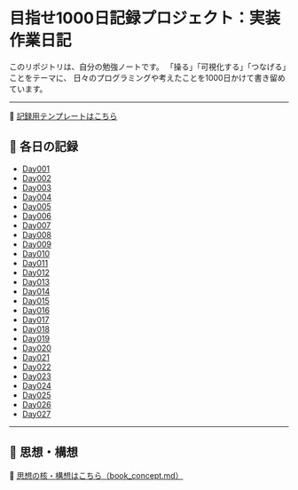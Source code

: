 # 目指せ1000日記録プロジェクト：実装作業日記

このリポジトリは、自分の勉強ノートです。
「操る」「可視化する」「つなげる」ことをテーマに、
日々のプログラミングや考えたことを1000日かけて書き留めています。

---

📌 [記録用テンプレートはこちら](https://github.com/hiro-collab/book/blob/main/1000_days_prompt_script.md)

## 📅 各日の記録

- [Day001](https://github.com/hiro-collab/book/blob/main/days/Day001.md)
- [Day002](https://github.com/hiro-collab/book/blob/main/days/Day002.md)
- [Day003](https://github.com/hiro-collab/book/blob/main/days/Day003.md)
- [Day004](https://github.com/hiro-collab/book/blob/main/days/Day004.md)
- [Day005](https://github.com/hiro-collab/book/blob/main/days/Day005.md)
- [Day006](https://github.com/hiro-collab/book/blob/main/days/Day006.md)
- [Day007](https://github.com/hiro-collab/book/blob/main/days/Day007.md)
- [Day008](https://github.com/hiro-collab/book/blob/main/days/Day008.md)
- [Day009](https://github.com/hiro-collab/book/blob/main/days/Day009.md)
- [Day010](https://github.com/hiro-collab/book/blob/main/days/Day010.md)
- [Day011](https://github.com/hiro-collab/book/blob/main/days/Day011.md)
- [Day012](https://github.com/hiro-collab/book/blob/main/days/Day012.md)
- [Day013](https://github.com/hiro-collab/book/blob/main/days/Day013.md)
- [Day014](https://github.com/hiro-collab/book/blob/main/days/Day014.md)
- [Day015](https://github.com/hiro-collab/book/blob/main/days/Day015.md)
- [Day016](https://github.com/hiro-collab/book/blob/main/days/Day016.md)
- [Day017](https://github.com/hiro-collab/book/blob/main/days/Day017.md)
- [Day018](https://github.com/hiro-collab/book/blob/main/days/Day018.md)
- [Day019](https://github.com/hiro-collab/book/blob/main/days/Day019.md)
- [Day020](https://github.com/hiro-collab/book/blob/main/days/Day020.md)
- [Day021](https://github.com/hiro-collab/book/blob/main/days/Day021.md)
- [Day022](https://github.com/hiro-collab/book/blob/main/days/Day022.md)
- [Day023](https://github.com/hiro-collab/book/blob/main/days/Day023.md)
- [Day024](https://github.com/hiro-collab/book/blob/main/days/Day024.md)
- [Day025](https://github.com/hiro-collab/book/blob/main/days/Day025.md)
- [Day026](https://github.com/hiro-collab/book/blob/main/days/Day026.md)
- [Day027](https://github.com/hiro-collab/book/blob/main/days/Day027.md)

---

## 📖 思想・構想

📖 [思想の核・構想はこちら（book_concept.md）](https://github.com/hiro-collab/book/blob/main/book_concept.md)
